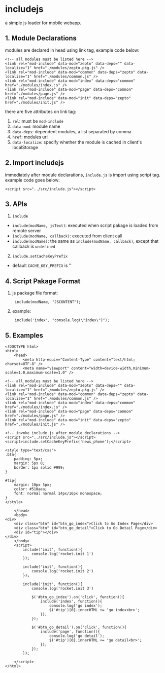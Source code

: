 includejs
=========

a simple js loader for mobile webapp.

## 1. Module Declarations
modules are declared in head using link tag, example code below:

    <!-- all modules must be listed here -->
    <link rel="mod-include" data-mod="zepto" data-deps="" data-localize="1" href="./modules/zepto.pkg.js" />
    <link rel="mod-include" data-mod="common" data-deps="zepto" data-localize="1" href="./modules/common.js" />
    <link rel="mod-include" data-mod="index" data-deps="common" href="./modules/index.js" />
    <link rel="mod-include" data-mod="page" data-deps="common" href="./modules/page.js" />
    <link rel="mod-include" data-mod="init" data-deps="zepto" href="./modules/init.js" />

there are five attributes on link tag:

1. `rel`: must be `mod-include`
2. `data-mod`: module name
3. `data-deps`: dependent modules, a list separated by comma
4. `href`: modules uri
5. `data-localize`: specify whether the module is cached in client's localStorage

## 2. Import includejs
immediately after module declarations, `include.js` is import using script tag. example code goes below:
    
    <script src="../src/include.js"></script>

## 3. APIs
1. `include`
  * `include(modName, jsText)`: executed when script pakage is loaded from remote server
  * `include(modName, callback)`: executed from client call
  * `include(modName)`: the same as `include(modName, callback)`, except that callback is `undefined`
2. `include.setCacheKeyPrefix`
  * default `CACHE_KEY_PREFIX` is ''

## 4. Script Pakage Format

1. js package file format: 

        include(modName, "JSCONTENT");
2. example:

        include('index', "console.log(\"index\")");

## 5. Examples

    <!DOCTYPE html>
    <html>
        <head>
            <meta http-equiv="Content-Type" content="text/html; charset=UTF-8" />
            <meta name="viewport" content="width=device-width,minimum-scale=1.0,maximum-scale=1.0" />

    <!-- all modules must be listed here -->
    <link rel="mod-include" data-mod="zepto" data-deps="" data-localize="1" href="./modules/zepto.pkg.js" />
    <link rel="mod-include" data-mod="common" data-deps="zepto" data-localize="1" href="./modules/common.js" />
    <link rel="mod-include" data-mod="index" data-deps="common" href="./modules/index.js" />
    <link rel="mod-include" data-mod="page" data-deps="common" href="./modules/page.js" />
    <link rel="mod-include" data-mod="init" data-deps="zepto" href="./modules/init.js" />

    <!-- invoke include.js after module declarations -->
    <script src="../src/include.js"></script>
    <script>include.setCacheKeyPrefix('news_phone');</script>

    <style type="text/css">
    .btn{
        padding: 5px;
        margin: 5px 0;
        border: 1px solid #999;
    }

    #tip{
        margin: 10px 5px;    
        color: #518aea;
        font: normal normal 14px/16px monospace;
    }
    </style>

        </head>
        <body>
    <div>
        <div class="btn" id="btn_go_index">Click to Go Index Page</div>
        <div class="btn" id="btn_go_detail">Click to Go Detail Page</div>
        <div id="tip"></div>
    </div>
        </body>
        <script>
            include('init', function(){
                console.log('rocket.init 1')
            });

            include('init', function(){
                console.log('rocket.init 2')
            });

            include('init', function(){
                console.log('rocket.init 3')

                $('#btn_go_index').on('click', function(){
                    include('index', function(){
                        console.log('go index'); 
                        $('#tip')[0].innerHTML += 'go index<br>';     
                    }); 
                });

                $('#btn_go_detail').on('click', function(){
                    include('page', function(){
                        console.log('go detail'); 
                        $('#tip')[0].innerHTML += 'go detail<br>';     
                    }); 
                });
            });
            
        </script>
    </html>
